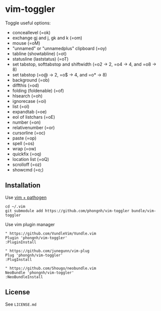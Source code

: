 # vim-toggler

Toggle useful options:

* conceallevel (=ok)
* exchange gj and j, gk and k (=om)
* mouse (=oM)
* "unnamed" or "unnamedplus" clipboard (=oy)
* tabline (showtabline) (=ot)
* statusline (laststatus) (=oT)
* set tabstop, softtabstop and shiftwidth (=o2 -> 2, =o4 -> 4, and =o8 -> 8)
* set tabstop (=o@ -> 2, =o$ -> 4, and =o\* -> 8)
* background (=ob)
* diffthis (=od)
* folding (foldenable) (=of)
* hlsearch (=oh)
* ignorecase (=oi)
* list (=ol)
* expandtab (=oe)
* eol of listchars (=oE)
* number (=on)
* relativenumber (=or)
* cursorline (=oc)
* paste (=op)
* spell (=os)
* wrap (=ow)
* quickfix (=oq)
* location list (=oQ)
* scrolloff (=oz)
* showcmd (=o;)

## Installation

Use [vim + pathogen](http://vimcasts.org/episodes/synchronizing-plugins-with-git-submodules-and-pathogen)

    cd ~/.vim
    git submodule add https://github.com/phongnh/vim-toggler bundle/vim-toggler

Use vim plugin manager

    " https://github.com/VundleVim/Vundle.vim
    Plugin 'phongnh/vim-toggler'
    :PluginInstall

    " https://github.com/junegunn/vim-plug
    Plug 'phongnh/vim-toggler'
    :PlugInstall

    " https://github.com/Shougo/neobundle.vim
    NeoBundle 'phongnh/vim-toggler'
    :NeoBundleInstall

## License

See `LICENSE.md`
